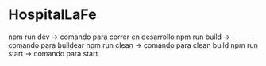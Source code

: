 # HospitalLaFe
 
npm run dev -> comando para correr en desarrollo
npm run build -> comando para buildear
npm run clean -> comando para clean build
npm run start -> comando para start